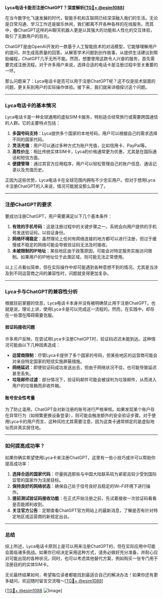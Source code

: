 **Lyca电话卡能否注册ChatGPT？深度解析[[TG💪+ @esim1088](https://t.me/s/esim1088)]**

在当今数字化飞速发展的时代，智能手机和互联网已经深深融入我们的生活。无论是日常沟通、学习工作还是娱乐休闲，我们都离不开各种各样的在线服务。而其中，像ChatGPT这样的AI聊天机器人更是以其强大的功能和人性化的交互体验，吸引了无数用户的目光。

ChatGPT是由OpenAI开发的一款基于人工智能技术的对话模型，它能够理解用户的提问，并生成高质量的回答。从解答学术问题到创作故事，从提供生活建议到帮助编程，ChatGPT几乎无所不能。然而，想要使用这款令人兴奋的服务，首先需要完成注册流程。对于许多用户来说，选择合适的电话卡是注册过程中至关重要的一环。

那么问题来了：Lyca电话卡是否可以用于注册ChatGPT呢？这不仅是技术层面的问题，更关系到用户的实际操作体验。接下来，我们就来详细探讨这个问题。

---

### Lyca电话卡的基本情况

Lyca电话卡是一种全球通用的虚拟SIM卡服务，特别适合经常旅行或需要跨国通信的人群。它的主要特点包括：

1. **多国号码支持**：Lyca提供多个国家的本地号码，用户可以根据自己的需求选择不同的国家代码。
2. **灵活充值**：用户可以通过多种方式为账户充值，比如信用卡、PayPal等。
3. **高性价比**：相比传统实体SIM卡，Lyca的价格通常更为优惠，尤其是在国际通话和短信方面。
4. **便捷管理**：通过其官方应用程序，用户可以轻松管理自己的账户信息、通话记录以及充值历史。

正因为这些优势，Lyca电话卡在全球范围内拥有不少忠实用户。但对于想用Lyca卡注册ChatGPT的人来说，情况可能就没那么简单了。

---

### 注册ChatGPT的要求

要成功注册ChatGPT，用户需要满足以下几个基本条件：

1. **有效的手机号码**：这是注册过程中的关键步骤之一。系统会向用户提供的手机号发送验证码，以验证身份。
2. **网络环境稳定**：虽然理论上任何有网络连接的地方都可以进行注册，但过于缓慢或不稳定的网络可能会导致验证码无法及时接收。
3. **未被限制的IP地址**：某些地区由于政策原因，可能会对特定服务实施访问限制。如果用户的IP地址位于此类区域，则可能无法正常使用。

以上三点看似简单，但在实际操作中却可能遇到各种意想不到的情况。尤其是当涉及到不同运营商之间的兼容性时，问题就变得更加复杂。

---

### Lyca卡与ChatGPT的兼容性分析

根据目前掌握的信息，Lyca电话卡本身并没有被明确禁止用于注册ChatGPT。也就是说，理论上讲，使用Lyca卡是可以完成这一流程的。然而，在实践中，却存在一些潜在障碍需要克服。

#### 验证码接收问题

许多用户反映，在尝试用Lyca卡注册ChatGPT时，验证码迟迟未能到达。这种情况可能由以下几种因素造成：

- **运营商限制**：尽管Lyca卡提供了多个国家的号码，但某些地区的运营商可能会对来自特定国家的短信实施屏蔽措施。
- **网络延迟**：即使验证码成功发送出去，但由于网络状况不佳，也可能导致延迟甚至丢失。
- **垃圾邮件过滤**：部分情况下，验证码邮件可能会被误判为垃圾邮件，从而进入用户的垃圾箱而非收件箱。

#### 账号安全性考量

为了防止滥用，ChatGPT会对新注册的账号进行严格审核。如果发现某个账户存在异常行为（如频繁更换设备登录），则可能会触发额外的安全验证步骤。对于使用Lyca卡的用户而言，这种风险尤其需要注意，因为这类卡通常绑定的是虚拟地址而非真实居住地。

---

### 如何提高成功率？

如果你确实希望使用Lyca卡来注册ChatGPT，这里有一些小技巧或许可以帮助你提高成功率：

1. **选择合适的国家代码**：尽量挑选那些与中国大陆联系较为紧密且较少受到国际监管的国家作为注册目标。
2. **保持良好的网络状态**：确保自己处于信号良好且稳定的Wi-Fi环境下进行操作。
3. **提前测试验证码接收功能**：在正式开始注册之前，先试着接收一次验证码看看是否能顺利收到。
4. **关注官方公告**：定期查看ChatGPT官方网站上的最新消息，了解是否有针对特定地区或运营商的新规定出台。

---

### 总结

综上所述，Lyca电话卡原则上是可以用来注册ChatGPT的，但在实际应用中可能会面临诸多挑战。如果你已经决定采用这种方式，请务必做好充分准备，并耐心应对可能出现的各种状况。同时，也可以考虑其他替代方案，例如购买一张专门用于注册目的的实体SIM卡。

无论最终结果如何，希望每位读者都能找到最适合自己的解决办法！如果你还有更多疑问，欢迎随时留言交流哦～[[TG💪+ @esim1088](https://t.me/s/esim1088)]

[[TG💪+ @esim1088](https://t.me/s/esim1088) ![Image](https://i.postimg.cc/4NQfJmqS/Snipaste-2025-05-13-00-14-12.png)]